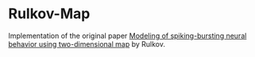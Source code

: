 # Rulkov-Map

Implementation of the original paper [Modeling of spiking-bursting neural behavior using two-dimensional map](https://journals.aps.org/pre/abstract/10.1103/PhysRevE.65.041922) by Rulkov. 
